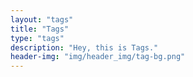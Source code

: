 ```yaml
---
layout: "tags"
title: "Tags"
type: "tags"
description: "Hey, this is Tags."
header-img: "img/header_img/tag-bg.png"
---
```

